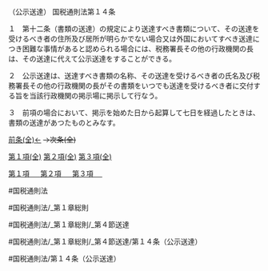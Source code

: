 （公示送達）
国税通則法第１４条

１　第十二条（書類の送達）の規定により送達すべき書類について、その送達を受けるべき者の住所及び居所が明らかでない場合又は外国においてすべき送達につき困難な事情があると認められる場合には、税務署長その他の行政機関の長は、その送達に代えて公示送達をすることができる。

２　公示送達は、送達すべき書類の名称、その送達を受けるべき者の氏名及び税務署長その他の行政機関の長がその書類をいつでも送達を受けるべき者に交付する旨を当該行政機関の掲示場に掲示して行なう。

３　前項の場合において、掲示を始めた日から起算して七日を経過したときは、書類の送達があつたものとみなす。

[前条(全)←](国税通則法＿＿＿＿＿第１３条_.md)  ~~→次条(全)~~

[第１項(全)](国税通則法＿＿＿＿＿第１４条第１項_.md)  [第２項(全)](国税通則法＿＿＿＿＿第１４条第２項_.md)  [第３項(全)](国税通則法＿＿＿＿＿第１４条第３項_.md)  

[第１項 　 ](国税通則法＿＿＿＿＿第１４条第１項.md)  [第２項 　 ](国税通則法＿＿＿＿＿第１４条第２項.md)  [第３項 　 ](国税通則法＿＿＿＿＿第１４条第３項.md)  

#国税通則法

#国税通則法/_第１章総則

#国税通則法/_第１章総則/_第４節送達

#国税通則法/_第１章総則/_第４節送達/第１４条（公示送達）

#国税通則法/第１４条（公示送達）

